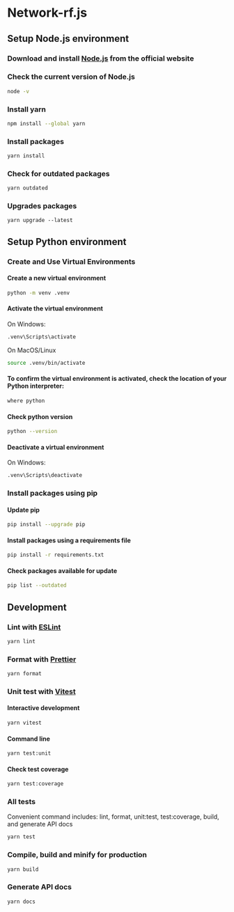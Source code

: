 # Network-rf.js

## Setup Node.js environment

### Download and install [Node.js](https://nodejs.org/en/download/package-manager) from the official website

### Check the current version of Node.js

```sh
node -v
```

### Install yarn

```sh
npm install --global yarn
```

### Install packages

```sh
yarn install
```

### Check for outdated packages

```sh
yarn outdated
```

### Upgrades packages

```
yarn upgrade --latest
```

## Setup Python environment

### Create and Use Virtual Environments

#### Create a new virtual environment

```sh
python -m venv .venv
```

#### Activate the virtual environment

On Windows:

```sh
.venv\Scripts\activate
```

On MacOS/Linux

```sh
source .venv/bin/activate
```

#### To confirm the virtual environment is activated, check the location of your Python interpreter:

```sh
where python
```

#### Check python version

```sh
python --version
```

#### Deactivate a virtual environment

On Windows:

```sh
.venv\Scripts\deactivate
```

### Install packages using pip

#### Update pip

```sh
pip install --upgrade pip
```

#### Install packages using a requirements file

```sh
pip install -r requirements.txt
```

#### Check packages available for update

```sh
pip list --outdated
```

## Development

### Lint with [ESLint](https://eslint.org/)

```sh
yarn lint
```

### Format with [Prettier](https://prettier.io/)

```sh
yarn format
```

### Unit test with [Vitest](https://vitest.dev/)

#### Interactive development

```sh
yarn vitest
```

#### Command line

```sh
yarn test:unit
```

#### Check test coverage

```sh
yarn test:coverage
```

### All tests

Convenient command includes: lint, format, unit:test, test:coverage, build, and generate API docs

```sh
yarn test
```

### Compile, build and minify for production

```sh
yarn build
```

### Generate API docs

```sh
yarn docs
```
